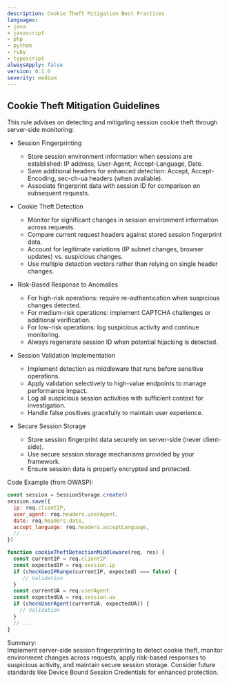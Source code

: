 ```yaml
---
description: Cookie Theft Mitigation Best Practices
languages:
- java
- javascript
- php
- python
- ruby
- typescript
alwaysApply: false
version: 0.1.0
severity: medium
---
```


## Cookie Theft Mitigation Guidelines

This rule advises on detecting and mitigating session cookie theft through server-side monitoring:

- Session Fingerprinting
  - Store session environment information when sessions are established: IP address, User-Agent, Accept-Language, Date.
  - Save additional headers for enhanced detection: Accept, Accept-Encoding, sec-ch-ua headers (when available).
  - Associate fingerprint data with session ID for comparison on subsequent requests.

- Cookie Theft Detection
  - Monitor for significant changes in session environment information across requests.
  - Compare current request headers against stored session fingerprint data.
  - Account for legitimate variations (IP subnet changes, browser updates) vs. suspicious changes.
  - Use multiple detection vectors rather than relying on single header changes.

- Risk-Based Response to Anomalies
  - For high-risk operations: require re-authentication when suspicious changes detected.
  - For medium-risk operations: implement CAPTCHA challenges or additional verification.
  - For low-risk operations: log suspicious activity and continue monitoring.
  - Always regenerate session ID when potential hijacking is detected.

- Session Validation Implementation
  - Implement detection as middleware that runs before sensitive operations.
  - Apply validation selectively to high-value endpoints to manage performance impact.
  - Log all suspicious session activities with sufficient context for investigation.
  - Handle false positives gracefully to maintain user experience.

- Secure Session Storage
  - Store session fingerprint data securely on server-side (never client-side).
  - Use secure session storage mechanisms provided by your framework.
  - Ensure session data is properly encrypted and protected.

Code Example (from OWASP):
```js
const session = SessionStorage.create()
session.save({
  ip: req.clientIP,
  user_agent: req.headers.userAgent,
  date: req.headers.date,
  accept_language: req.headers.acceptLanguage,
  // ...
})

function cookieTheftDetectionMiddleware(req, res) {
  const currentIP = req.clientIP
  const expectedIP = req.session.ip
  if (checkGeoIPRange(currentIP, expected) === false) {
     // Validation
  }
  const currentUA = req.userAgent
  const expectedUA = req.session.ua
  if (checkUserAgent(currentUA, expectedUA)) {
    // Validation
  }
  // ...
}
```

Summary:  
Implement server-side session fingerprinting to detect cookie theft, monitor environment changes across requests, apply risk-based responses to suspicious activity, and maintain secure session storage. Consider future standards like Device Bound Session Credentials for enhanced protection.